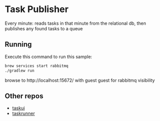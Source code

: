 # Task Publisher
Every minute: reads tasks in that minute from the relational db,
 then publishes any found tasks to a queue

## Running

Execute this command to run this sample:

```bash
brew services start rabbitmq
./gradlew run
```
browse to http://localhost:15672/ with guest guest for rabbitmq visibility

## Other repos
- [taskui](https://github.com/spacether/taskrunner_taskui)
- [taskrunner](https://github.com/spacether/taskrunner_taskrunner)